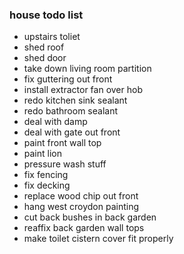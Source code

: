 ### house todo list ###

- upstairs toliet
- shed roof
- shed door
- take down living room partition
- fix guttering out front
- install extractor fan over hob
- redo kitchen sink sealant
- redo bathroom sealant
- deal with damp
- deal with gate out front
- paint front wall top
- paint lion
- pressure wash stuff
- fix fencing
- fix decking
- replace wood chip out front
- hang west croydon painting
- cut back bushes in back garden
- reaffix back garden wall tops
- make toilet cistern cover fit properly

